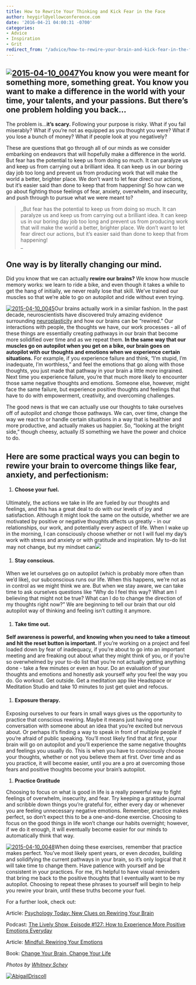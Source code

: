 ```yaml
---
title: How to Rewrite Your Thinking and Kick Fear in the Face
author: heygirl@yellowconference.com
date: '2016-04-21 04:00:31 -0700'
categories:
- Advice
- Inspiration
- Grit
redirect_from: "/advice/how-to-rewire-your-brain-and-kick-fear-in-the-face/"
---
```


## [![2015-04-10_0047](https://yellow-blog-images.imgix.net/2016/04/2015-04-10_0047.jpg)](https://yellow-blog-images.imgix.net/2016/04/2015-04-10_0047.jpg)You know you were meant for something more, something great. You know you want to make a difference in the world with your time, your talents, and your passions. But there’s one problem holding you back…

The problem is…**it’s scary.** Following your purpose is risky. What if you fail miserably? What if you’re not as equipped as you thought you were? What if you lose a bunch of money? What if people look at you negatively?

These are questions that go through all of our minds as we consider embarking on endeavors that will hopefully make a difference in the world. But fear has the potential to keep us from doing so much. It can paralyze us and keep us from carrying out a brilliant idea. It can keep us in our boring day job too long and prevent us from producing work that will make the world a better, brighter place. We don’t want to let fear direct our actions, but it’s easier said than done to keep that from happening! So how can we go about fighting those feelings of fear, anxiety, overwhelm, and insecurity, and push through to pursue what we were meant to?

> _But fear has the potential to keep us from doing so much. It can paralyze us and keep us from carrying out a brilliant idea. It can keep us in our boring day job too long and prevent us from producing work that will make the world a better, brighter place. We don’t want to let fear direct our actions, but it’s easier said than done to keep that from happening!  
> _

## One way is by literally changing our mind.

Did you know that we can actually **rewire our brains?** We know how muscle memory works: we learn to ride a bike, and even though it takes a while to get the hang of initially, we never really lose that skill. We’ve trained our muscles so that we’re able to go on autopilot and ride without even trying.

[![2015-04-10_0045](https://yellow-blog-images.imgix.net/2016/04/2015-04-10_0045.jpg)](https://yellow-blog-images.imgix.net/2016/04/2015-04-10_0045.jpg)Our brains actually work in a similar fashion. In the past decade, neuroscientists have discovered truly amazing evidence surrounding [neuroplasticity](http://www.britannica.com/science/neuroplasticity) and how our brains can be “rewired.” Our interactions with people, the thoughts we have, our work processes - all of these things are essentially creating pathways in our brain that become more solidified over time and as we repeat them. **In the same way that our muscles go on autopilot when you get on a bike, our brain goes on autopilot with our thoughts and emotions when we experience certain situations.** For example, if you experience failure and think, “I’m stupid, I’m inadequate, I’m worthless,” and feel the emotions that go along with those thoughts, you just made that pathway in your brain a little more ingrained. Next time you experience failure, you’re that much more likely to encounter those same negative thoughts and emotions. Someone else, however, might face the same failure, but experience positive thoughts and feelings that have to do with empowerment, creativity, and overcoming challenges.

The good news is that we can actually use our thoughts to take ourselves off of autopilot and _change_ those pathways. We can, over time, change the way we react to or handle certain situations in a way that is healthier and more productive, and actually makes us happier. So, “looking at the bright side,” though cheesy, actually _IS_ something we have the power and choice to do.

## Here are some practical ways you can begin to rewire your brain to overcome things like fear, anxiety, and perfectionism:

1.  #### **Choose your fuel.**

Ultimately, the actions we take in life are fueled by our thoughts and feelings, and this has a great deal to do with our levels of joy and satisfaction. Although it might look the same on the outside, whether we are motivated by positive or negative thoughts affects us greatly - in our relationships, our work, and potentially every aspect of life. When I wake up in the morning, I can consciously choose whether or not I will fuel my day’s work with stress and anxiety or with gratitude and inspiration. My to-do list may not change, but my mindset can![  
](https://yellow-blog-images.imgix.net/2016/04/2015-04-10_0048.jpg)

1.  #### **Stay conscious.**

When we let ourselves go on autopilot (which is probably more often than we’d like), our subconscious runs our life. When this happens, we’re not as in control as we might think we are. But when we stay aware, we can take time to ask ourselves questions like “Why do I feel this way? What am I believing that might not be true? What can I do to change the direction of my thoughts right now?” We are beginning to tell our brain that our old autopilot way of thinking and feeling isn’t cutting it anymore.

1.  #### **Take time out.**

**Self awareness is powerful, and knowing when you need to take a timeout and hit the reset button is important.** If you’re working on a project and feel loaded down by fear of inadequacy, if you’re about to go into an important meeting and are freaking out about what they might think of you, or if you’re so overwhelmed by your to-do list that you’re not actually getting anything done - take a few minutes or even an hour. Do an evaluation of your thoughts and emotions and honestly ask yourself _why_ you feel the way you do. Go workout. Get outside. Get a meditation app like Headspace or Meditation Studio and take 10 minutes to just get quiet and refocus.

1.  #### **Exposure therapy.**

Exposing ourselves to our fears in small ways gives us the opportunity to practice that conscious rewiring. Maybe it means just having one conversation with someone about an idea that you’re excited but nervous about. Or perhaps it’s finding a way to speak in front of multiple people if you’re afraid of public speaking. You’ll most likely find that at first, your brain will go on autopilot and you’ll experience the same negative thoughts and feelings you usually do. This is when you have to consciously choose your thoughts, whether or not you believe them at first. Over time and as you practice, it will become easier, until you are a pro at overcoming those fears and positive thoughts become your brain’s autopilot.

1.  **Practice Gratitude**

Choosing to focus on what is good in life is a really powerful way to fight feelings of overwhelm, insecurity, and fear. Try keeping a gratitude journal and scribble down things you’re grateful for, either every day or whenever you are feeling unnecessary negative emotions. Remember, practice makes perfect, so don’t expect this to be a one-and-done exercise. Choosing to focus on the good things in life won’t change our habits overnight; however, if we do it enough, it will eventually become easier for our minds to automatically think that way.

[![2015-04-10_0048](https://yellow-blog-images.imgix.net/2016/04/2015-04-10_0048.jpg)](https://yellow-blog-images.imgix.net/2016/04/2015-04-10_0048.jpg)When doing these exercises, remember that practice makes perfect. You’ve most likely spent years, or even _decades_, building and solidifying the current pathways in your brain, so it’s only logical that it will take time to change them. Have patience with yourself and be consistent in your practices. For me, it’s helpful to have visual reminders that bring me back to the positive thoughts that I eventually want to be my autopilot. Choosing to repeat these phrases to yourself will begin to help you rewire your brain, until these truths become your fuel.

For a further look, check out:

Article: [Psychology Today: New Clues on Rewiring Your Brain](https://www.psychologytoday.com/blog/the-athletes-way/201203/new-clues-rewiring-your-brain)

Podcast: [The Lively Show, Episode #127: How to Experience More Positive Emotions Everyday](http://jesslively.com/brookecastillo2/)

Article: [Mindful: Rewiring Your Emotions](http://www.mindful.org/rewiring-your-emotions/)

Book: [Change Your Brain, Change Your Life](http://www.amazon.com/gp/product/B01208WMYQ/ref=dp-kindle-redirect?ie=UTF8&btkr=1)

_Photos by [Whitney Schey](http://whitneydarling.com/)_

[![AbigailDriscoll](https://yellow-blog-images.imgix.net/2016/04/AbigailDriscoll.jpg)](http://abigailrdriscoll.com/)
